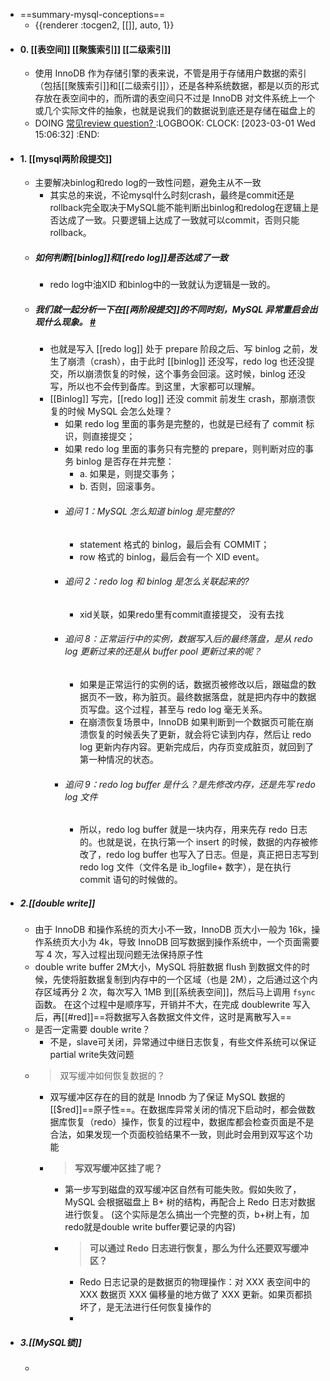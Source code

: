 - ==summary-mysql-conceptions==
	- {{renderer :tocgen2, [[]], auto, 1}}
- #### 0. [[表空间]] [[聚簇索引]] [[二级索引]]
	- 使用 InnoDB 作为存储引擎的表来说，不管是用于存储用户数据的索引（包括[[聚簇索引]]和[[二级索引]]），还是各种系统数据，都是以页的形式存放在表空间中的，而所谓的表空间只不过是 InnoDB 对文件系统上一个或几个实际文件的抽象，也就是说我们的数据说到底还是存储在磁盘上的
	- DOING [常见review question? ](https://www.cnblogs.com/pengfeilu/p/14537921.html)
	  :LOGBOOK:
	  CLOCK: [2023-03-01 Wed 15:06:32]
	  :END:
- #### 1. [[mysql两阶段提交]]
	- 主要解决binlog和redo log的一致性问题，避免主从不一致
		- 其实总的来说，不论mysql什么时刻crash，最终是commit还是rollback完全取决于MySQL能不能判断出binlog和redolog在逻辑上是否达成了一致。只要逻辑上达成了一致就可以commit，否则只能rollback。
	- ##### 如何判断[[binlog]]和[[redo log]]是否达成了一致
		- redo log中油XID 和binlog中的一致就认为逻辑是一致的。
	- ##### 我们就一起分析一下在[[两阶段提交]]的不同时刻，MySQL 异常重启会出现什么现象。 [#](https://time.geekbang.org/column/article/73161)
		- 也就是写入 [[redo log]] 处于 prepare 阶段之后、写 binlog 之前，发生了崩溃（crash），由于此时 [[binlog]] 还没写，redo log 也还没提交，所以崩溃恢复的时候，这个事务会回滚。这时候，binlog 还没写，所以也不会传到备库。到这里，大家都可以理解。
		- [[Binlog]] 写完，[[redo log]] 还没 commit 前发生 crash，那崩溃恢复的时候 MySQL 会怎么处理？
			- 如果 redo log 里面的事务是完整的，也就是已经有了 commit 标识，则直接提交；
			- 如果 redo log 里面的事务只有完整的 prepare，则判断对应的事务 binlog 是否存在并完整：
				- a.  如果是，则提交事务；
				- b.  否则，回滚事务。
			- ###### 追问 1：MySQL 怎么知道 binlog 是完整的?
				- statement 格式的 binlog，最后会有 COMMIT；
				- row 格式的 binlog，最后会有一个 XID event。
			- ###### 追问 2：redo log 和 binlog 是怎么关联起来的?
				- xid关联，如果redo里有commit直接提交， 没有去找
			- ###### 追问 8：正常运行中的实例，数据写入后的最终落盘，是从 redo log 更新过来的还是从 buffer pool 更新过来的呢？
				- 如果是正常运行的实例的话，数据页被修改以后，跟磁盘的数据页不一致，称为脏页。最终数据落盘，就是把内存中的数据页写盘。这个过程，甚至与 redo log 毫无关系。
				- 在崩溃恢复场景中，InnoDB 如果判断到一个数据页可能在崩溃恢复的时候丢失了更新，就会将它读到内存，然后让 redo log 更新内存内容。更新完成后，内存页变成脏页，就回到了第一种情况的状态。
			- ###### 追问 9：redo log buffer 是什么？是先修改内存，还是先写 redo log 文件 <a class="ask"></a>
				- 所以，redo log buffer 就是一块内存，用来先存 redo 日志的。也就是说，在执行第一个 insert 的时候，数据的内存被修改了，redo log buffer 也写入了日志。但是，真正把日志写到 redo log 文件（文件名是 ib_logfile+ 数字），是在执行 commit 语句的时候做的。
- ##### 2.[[double write]]
	- 由于 InnoDB 和操作系统的页大小不一致，InnoDB 页大小一般为 16k，操作系统页大小为 4k，导致 InnoDB 回写数据到操作系统中，一个页面需要写 4 次，写入过程出现问题无法保持原子性
	- double write buffer 2M大小，MySQL 将脏数据 flush 到数据文件的时候，先使将脏数据复制到内存中的一个区域（也是 2M），之后通过这个内存区域再分 2 次，每次写入 1MB 到[[系统表空间]]，然后马上调用 `fsync` 函数。 在这个过程中是顺序写，开销并不大，在完成 doublewrite 写入后，再[[#red]]==将数据写入各数据文件文件，这时是离散写入==
	- 是否一定需要 double write？
		- 不是，slave可关闭，异常通过中继日志恢复，有些文件系统可以保证partial write失效问题
	- > 双写缓冲如何恢复数据的？
		- 双写缓冲区存在的目的就是 Innodb 为了保证 MySQL 数据的[[$red]]==原子性==。在数据库异常关闭的情况下启动时，都会做数据库恢复（redo）操作，恢复的过程中，数据库都会检查页面是不是合法，如果发现一个页面校验结果不一致，则此时会用到双写这个功能
		- > **写双写缓冲区挂了呢？**
			- 第一步写到磁盘的双写缓冲区自然有可能失败。假如失败了，MySQL 会根据磁盘上 B+ 树的结构，再配合上 Redo 日志对数据进行恢复。 (这个实际是怎么搞出一个完整的页，b+树上有，加redo就是double write buffer要记录的内容)
			- > **可以通过 Redo 日志进行恢复，那么为什么还要双写缓冲区？**
				- Redo 日志记录的是数据页的物理操作：对 XXX 表空间中的 XXX 数据页 XXX 偏移量的地方做了 XXX 更新。如果页都损坏了，是无法进行任何恢复操作的
				-
- ##### 3.[[MySQL锁]]
	-